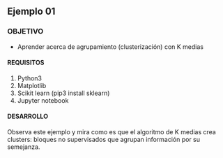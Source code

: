 ## Ejemplo 01

### OBJETIVO 
 - Aprender acerca de agrupamiento (clusterización) con K medias

#### REQUISITOS 
1. Python3
2. Matplotlib
3. Scikit learn (pip3 install sklearn)
4. Jupyter notebook

#### DESARROLLO
Observa este ejemplo y mira como es que el algoritmo de K medias crea clusters: bloques no supervisados que agrupan información por su semejanza.